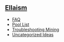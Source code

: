 ## [Ellaism](/wiki/index.html)
- [FAQ](FAQ)
- [Pool List](Pool-List)
- [Troubleshooting Mining](Troubleshooting-Mining)
- [Uncategorized Ideas](Uncategorized-Ideas)